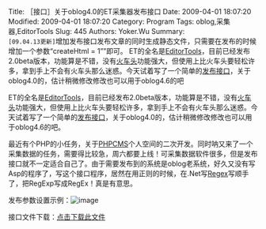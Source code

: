 ﻿Title: ［接口］关于oblog4.0的ET采集器发布接口
Date: 2009-04-01 18:07:20
Modified: 2009-04-01 18:07:20
Category: Program
Tags: oblog,采集器,EditorTools
Slug: 445
Authors: Yoker.Wu
Summary:  
    `[09.04.13更新]`增加发布接口发布文章的同时生成静态文件，只需要在发布的时候增加一个参数“createHtml = 1””即可。
    ET的全名是[EditorTools](http://et.zzcity.net/)，目前已经发布2.0beta版本，功能算是不错，没有[火车头](http://www.google.com/search?hl=zh-CN&q=%E7%81%AB%E8%BD%A6%E5%A4%B4&client=pub-9809305251274649)功能强大，但使用上比火车头要轻松许多，拿到手上不会有火车头那么迷惑。今天试着写了一个简单的[发布接口](http://www.google.com/search?hl=zh-CN&q=ET%E5%8F%91%E5%B8%83%E6%8E%A5%E5%8F%A3&client=pub-9809305251274649)，关于oblog4.0的，估计稍微修改修改也可以用于oblog4.6的吧

ET的全名是[EditorTools](http://et.zzcity.net/)，目前已经发布2.0beta版本，功能算是不错，没有[火车头](http://www.google.com/search?hl=zh-CN&q=%E7%81%AB%E8%BD%A6%E5%A4%B4&client=pub-9809305251274649)功能强大，但使用上比火车头要轻松许多，拿到手上不会有火车头那么迷惑。今天试着写了一个简单的[发布接口](http://www.google.com/search?hl=zh-CN&q=ET%E5%8F%91%E5%B8%83%E6%8E%A5%E5%8F%A3&client=pub-9809305251274649)，关于oblog4.0的，估计稍微修改修改也可以用于oblog4.6的吧。

最近有个PHP的小任务，关于[PHPCMS](http://www.phpcms.cn/)个人空间的二次开发。同时呐又来了一个采集数据的任务，需要得比较急，周六都要上线！可采集数据软件很多，但是发布接口就不一定适合自己了。由于需要发布到的系统是oblog老系统，好久又没有写Asp的程序了，写这个接口程序，居然在用正则的时候，在.Net写[Regex](http://www.google.com/search?hl=zh-CN&q=Regex&client=pub-9809305251274649)写顺手了，把RegExp写成RegEx！真是有意思。

发布参数设置示例：![image](/attachments/month_0904/c200941181042.jpg)

接口文件下载：[点击下载此文件](/attachments/month_0904/m2009411802.rar)